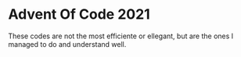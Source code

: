 # Advent Of Code 2021
These codes are not the most efficiente or ellegant, but are the ones I managed to do and understand well.
